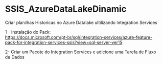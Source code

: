 # SSIS_AzureDataLakeDinamic
Criar planilhas Historicas no Azure Datalake 
ultilizando Integration Services 

1 - Instalação do Pack: <br> 
https://docs.microsoft.com/pt-br/sql/integration-services/azure-feature-pack-for-integration-services-ssis?view=sql-server-ver15

2- Criar um Pacote do  Integration Services  e adicione uma Tarefa de Fluxo de Dados
